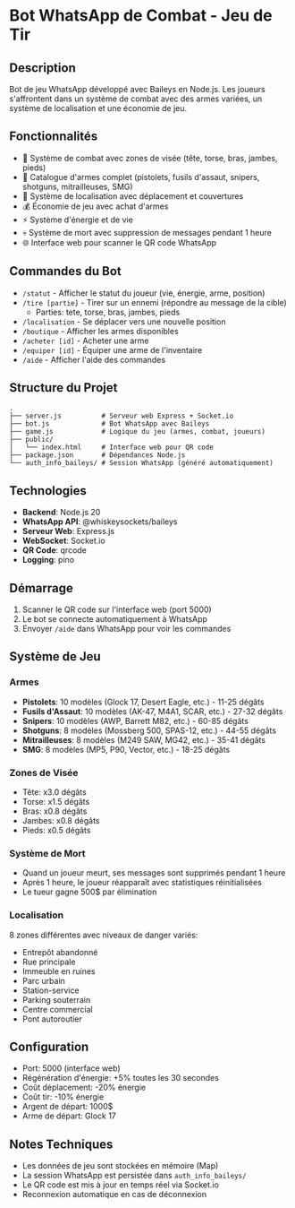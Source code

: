# Bot WhatsApp de Combat - Jeu de Tir

## Description
Bot de jeu WhatsApp développé avec Baileys en Node.js. Les joueurs s'affrontent dans un système de combat avec des armes variées, un système de localisation et une économie de jeu.

## Fonctionnalités
- 🔫 Système de combat avec zones de visée (tête, torse, bras, jambes, pieds)
- 🎯 Catalogue d'armes complet (pistolets, fusils d'assaut, snipers, shotguns, mitrailleuses, SMG)
- 📍 Système de localisation avec déplacement et couvertures
- 💰 Économie de jeu avec achat d'armes
- ⚡ Système d'énergie et de vie
- 💀 Système de mort avec suppression de messages pendant 1 heure
- 🌐 Interface web pour scanner le QR code WhatsApp

## Commandes du Bot
- `/statut` - Afficher le statut du joueur (vie, énergie, arme, position)
- `/tire [partie]` - Tirer sur un ennemi (répondre au message de la cible)
  - Parties: tete, torse, bras, jambes, pieds
- `/localisation` - Se déplacer vers une nouvelle position
- `/boutique` - Afficher les armes disponibles
- `/acheter [id]` - Acheter une arme
- `/equiper [id]` - Équiper une arme de l'inventaire
- `/aide` - Afficher l'aide des commandes

## Structure du Projet
```
.
├── server.js          # Serveur web Express + Socket.io
├── bot.js             # Bot WhatsApp avec Baileys
├── game.js            # Logique du jeu (armes, combat, joueurs)
├── public/
│   └── index.html     # Interface web pour QR code
├── package.json       # Dépendances Node.js
└── auth_info_baileys/ # Session WhatsApp (généré automatiquement)
```

## Technologies
- **Backend**: Node.js 20
- **WhatsApp API**: @whiskeysockets/baileys
- **Serveur Web**: Express.js
- **WebSocket**: Socket.io
- **QR Code**: qrcode
- **Logging**: pino

## Démarrage
1. Scanner le QR code sur l'interface web (port 5000)
2. Le bot se connecte automatiquement à WhatsApp
3. Envoyer `/aide` dans WhatsApp pour voir les commandes

## Système de Jeu

### Armes
- **Pistolets**: 10 modèles (Glock 17, Desert Eagle, etc.) - 11-25 dégâts
- **Fusils d'Assaut**: 10 modèles (AK-47, M4A1, SCAR, etc.) - 27-32 dégâts
- **Snipers**: 10 modèles (AWP, Barrett M82, etc.) - 60-85 dégâts
- **Shotguns**: 8 modèles (Mossberg 500, SPAS-12, etc.) - 44-55 dégâts
- **Mitrailleuses**: 8 modèles (M249 SAW, MG42, etc.) - 35-41 dégâts
- **SMG**: 8 modèles (MP5, P90, Vector, etc.) - 18-25 dégâts

### Zones de Visée
- Tête: x3.0 dégâts
- Torse: x1.5 dégâts
- Bras: x0.8 dégâts
- Jambes: x0.8 dégâts
- Pieds: x0.5 dégâts

### Système de Mort
- Quand un joueur meurt, ses messages sont supprimés pendant 1 heure
- Après 1 heure, le joueur réapparaît avec statistiques réinitialisées
- Le tueur gagne 500$ par élimination

### Localisation
8 zones différentes avec niveaux de danger variés:
- Entrepôt abandonné
- Rue principale
- Immeuble en ruines
- Parc urbain
- Station-service
- Parking souterrain
- Centre commercial
- Pont autoroutier

## Configuration
- Port: 5000 (interface web)
- Régénération d'énergie: +5% toutes les 30 secondes
- Coût déplacement: -20% énergie
- Coût tir: -10% énergie
- Argent de départ: 1000$
- Arme de départ: Glock 17

## Notes Techniques
- Les données de jeu sont stockées en mémoire (Map)
- La session WhatsApp est persistée dans `auth_info_baileys/`
- Le QR code est mis à jour en temps réel via Socket.io
- Reconnexion automatique en cas de déconnexion
